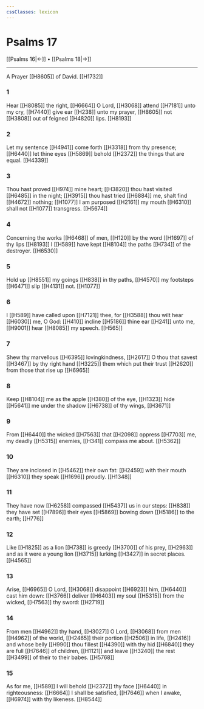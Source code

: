 ```yaml
---
cssClasses: lexicon
---
```

# Psalms 17

[[Psalms 16|←]] • [[Psalms 18|→]]

---

A Prayer [[H8605]] of David. [[H1732]]

### 1
Hear [[H8085]] the right, [[H6664]] O Lord, [[H3068]] attend [[H7181]] unto my cry, [[H7440]] give ear [[H238]] unto my prayer, [[H8605]] not [[H3808]] out of feigned [[H4820]] lips. [[H8193]]

### 2
Let my sentence [[H4941]] come forth [[H3318]] from thy presence; [[H6440]] let thine eyes [[H5869]] behold [[H2372]] the things that are equal. [[H4339]]

### 3
Thou hast proved [[H974]] mine heart; [[H3820]] thou hast visited [[H6485]] in the night; [[H3915]] thou hast tried [[H6884]] me, shalt find [[H4672]] nothing; [[H1077]] I am purposed [[H2161]] my mouth [[H6310]] shall not [[H1077]] transgress. [[H5674]]

### 4
Concerning the works [[H6468]] of men, [[H120]] by the word [[H1697]] of thy lips [[H8193]] I [[H589]] have kept [[H8104]] the paths [[H734]] of the destroyer. [[H6530]]

### 5
Hold up [[H8551]] my goings [[H838]] in thy paths, [[H4570]] my footsteps [[H6471]] slip [[H4131]] not. [[H1077]]

### 6
I [[H589]] have called upon [[H7121]] thee, for [[H3588]] thou wilt hear [[H6030]] me, O God: [[H410]] incline [[H5186]] thine ear [[H241]] unto me, [[H9001]] hear [[H8085]] my speech. [[H565]]

### 7
Shew thy marvellous [[H6395]] lovingkindness, [[H2617]] O thou that savest [[H3467]] by thy right hand [[H3225]] them which put their trust [[H2620]] from those that rise up [[H6965]]

### 8
Keep [[H8104]] me as the apple [[H380]] of the eye, [[H1323]] hide [[H5641]] me under the shadow [[H6738]] of thy wings, [[H3671]]

### 9
From [[H6440]] the wicked [[H7563]] that [[H2098]] oppress [[H7703]] me, my deadly [[H5315]] enemies, [[H341]] compass me about. [[H5362]]

### 10
They are inclosed in [[H5462]] their own fat: [[H2459]] with their mouth [[H6310]] they speak [[H1696]] proudly. [[H1348]]

### 11
They have now [[H6258]] compassed [[H5437]] us in our steps: [[H838]] they have set [[H7896]] their eyes [[H5869]] bowing down [[H5186]] to the earth; [[H776]]

### 12
Like [[H1825]] as a lion [[H738]] is greedy [[H3700]] of his prey, [[H2963]] and as it were a young lion [[H3715]] lurking [[H3427]] in secret places. [[H4565]]

### 13
Arise, [[H6965]] O Lord, [[H3068]] disappoint [[H6923]] him, [[H6440]] cast him down: [[H3766]] deliver [[H6403]] my soul [[H5315]] from the wicked, [[H7563]] thy sword: [[H2719]]

### 14
From men [[H4962]] thy hand, [[H3027]] O Lord, [[H3068]] from men [[H4962]] of the world, [[H2465]] their portion [[H2506]] in life, [[H2416]] and whose belly [[H990]] thou fillest [[H4390]] with thy hid [[H6840]] they are full [[H7646]] of children, [[H1121]] and leave [[H3240]] the rest [[H3499]] of their to their babes. [[H5768]]

### 15
As for me, [[H589]] I will behold [[H2372]] thy face [[H6440]] in righteousness: [[H6664]] I shall be satisfied, [[H7646]] when I awake, [[H6974]] with thy likeness. [[H8544]]